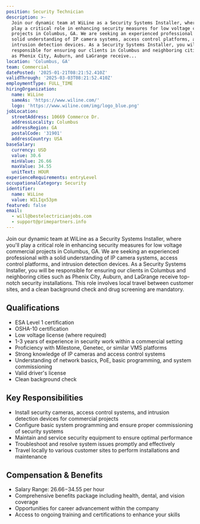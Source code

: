 ```yaml
---
position: Security Technician
description: >-
  Join our dynamic team at WiLine as a Security Systems Installer, where you'll
  play a critical role in enhancing security measures for low voltage commercial
  projects in Columbus, GA. We are seeking an experienced professional with a
  solid understanding of IP camera systems, access control platforms, and
  intrusion detection devices. As a Security Systems Installer, you will be
  responsible for ensuring our clients in Columbus and neighboring cities such
  as Phenix City, Auburn, and LaGrange receive...
location: 'Columbus, GA'
team: Commercial
datePosted: '2025-01-21T08:21:52.410Z'
validThrough: '2025-03-03T08:21:52.410Z'
employmentType: FULL_TIME
hiringOrganization:
  name: WiLine
  sameAs: 'https://www.wiline.com/'
  logo: 'https://www.wiline.com/img/logo_blue.png'
jobLocation:
  streetAddress: 10669 Commerce Dr.
  addressLocality: Columbus
  addressRegion: GA
  postalCode: '31901'
  addressCountry: USA
baseSalary:
  currency: USD
  value: 30.6
  minValue: 26.66
  maxValue: 34.55
  unitText: HOUR
experienceRequirements: entryLevel
occupationalCategory: Security
identifier:
  name: WiLine
  value: WILIqx53pm
featured: false
email:
  - will@bestelectricianjobs.com
  - support@primepartners.info
---
```




Join our dynamic team at WiLine as a Security Systems Installer, where you'll play a critical role in enhancing security measures for low voltage commercial projects in Columbus, GA. We are seeking an experienced professional with a solid understanding of IP camera systems, access control platforms, and intrusion detection devices. As a Security Systems Installer, you will be responsible for ensuring our clients in Columbus and neighboring cities such as Phenix City, Auburn, and LaGrange receive top-notch security installations. This role involves local travel between customer sites, and a clean background check and drug screening are mandatory.

## Qualifications

- ESA Level 1 certification
- OSHA-10 certification
- Low voltage license (where required)
- 1-3 years of experience in security work within a commercial setting
- Proficiency with Milestone, Genetec, or similar VMS platforms
- Strong knowledge of IP cameras and access control systems
- Understanding of network basics, PoE, basic programming, and system commissioning
- Valid driver's license
- Clean background check

## Key Responsibilities

- Install security cameras, access control systems, and intrusion detection devices for commercial projects
- Configure basic system programming and ensure proper commissioning of security systems
- Maintain and service security equipment to ensure optimal performance
- Troubleshoot and resolve system issues promptly and effectively
- Travel locally to various customer sites to perform installations and maintenance

## Compensation & Benefits

- Salary Range: $26.66-$34.55 per hour
- Comprehensive benefits package including health, dental, and vision coverage
- Opportunities for career advancement within the company
- Access to ongoing training and certifications to enhance your skills
